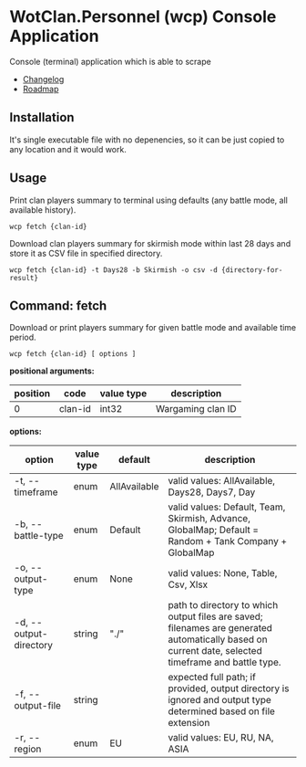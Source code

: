 # WotClan.Personnel (wcp) Console Application

Console (terminal) application which is able to scrape 

* [Changelog](changelog.md)
* [Roadmap](roadmap.md)

## Installation

It's single executable file with no depenencies, so it can be just copied to any location and it would work.

## Usage

Print clan players summary to terminal using defaults (any battle mode, all available history).
```shell
wcp fetch {clan-id}
```

Download clan players summary for skirmish mode within last 28 days and store it as CSV file in specified directory.
```shell
wcp fetch {clan-id} -t Days28 -b Skirmish -o csv -d {directory-for-result}
```

## Command: fetch
Download or print players summary for given battle mode and available time period.

```shell
wcp fetch {clan-id} [ options ]
```

**positional arguments:**

| position | code    | value type | description       |
|----------|---------|------------|-------------------|
| 0        | clan-id | int32      | Wargaming clan ID |

**options:**

| option                 | value type | default      | description                                                                                                                                         |
|------------------------|------------|--------------|-----------------------------------------------------------------------------------------------------------------------------------------------------|
| -t, --timeframe        | enum       | AllAvailable | valid values: AllAvailable, Days28, Days7, Day                                                                                                      |
| -b, --battle-type      | enum       | Default      | valid values: Default, Team, Skirmish, Advance, GlobalMap; Default = Random + Tank Company + GlobalMap                                              |
| -o, --output-type      | enum       | None         | valid values: None, Table, Csv, Xlsx                                                                                                                |
| -d, --output-directory | string     | "./"         | path to directory to which output files are saved; filenames are generated automatically based on current date, selected timeframe and battle type. |
| -f, --output-file      | string     |              | expected full path; if provided, output directory is ignored and output type determined based on file extension                                     |
| -r, --region           | enum       | EU           | valid values: EU, RU, NA, ASIA                                                                                                                      |
